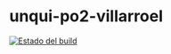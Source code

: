 # unqui-po2-villarroel

[![Estado del build](https://img.shields.io/badge/build-completo-brightgreen)](https://github.com/JulianVillarroel/https://github.com/JulianVillarroel/unqui-poo2-villarroel.git)
